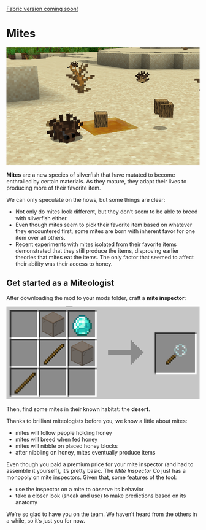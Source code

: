 [Fabric version coming soon!](https://github.com/Nurdoidz/Mites-Fabric)

# Mites

![](https://raw.githubusercontent.com/Nurdoidz/Mites/1.20/doc/MiteInNature.png)

**Mites** are a new species of silverfish that have mutated to become enthralled by certain materials. As they mature, they adapt their lives to producing more of their favorite item.

We can only speculate on the hows, but some things are clear:

- Not only do mites look different, but they don’t seem to be able to breed with silverfish either.
- Even though mites seem to pick their favorite item based on whatever they encountered first, some mites are born with inherent favor for one item over all others.
- Recent experiments with mites isolated from their favorite items demonstrated that they still produce the items, disproving earlier theories that mites eat the items. The only factor that seemed to affect their ability was their access to honey.

## Get started as a Miteologist

After downloading the mod to your mods folder, craft a **mite inspector**:

![](https://raw.githubusercontent.com/Nurdoidz/Mites/1.20/doc/MiteInspectorRecipe.png)

Then, find some mites in their known habitat: the **desert**.

Thanks to brilliant miteologists before you, we know a little about mites:

- mites will follow people holding honey
- mites will breed when fed honey
- mites will nibble on placed honey blocks
- after nibbling on honey, mites eventually produce items

Even though you paid a premium price for your mite inspector (and had to assemble it yourself), it’s pretty basic. The _Mite Inspector Co_ just has a monopoly on mite inspectors. Given that, some features of the tool:

- use the inspector on a mite to observe its behavior
- take a closer look (sneak and use) to make predictions based on its anatomy

We’re so glad to have you on the team. We haven’t heard from the others in a while, so it’s just you for now.
